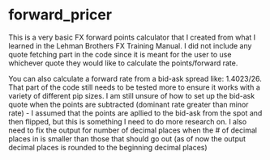 # forward_pricer

This is a very basic FX forward points calculator that I created from what I learned in the Lehman Brothers FX Training Manual. I did not include any quote fetching part in the code since it is meant for the user to use whichever quote they would like to calculate the points/forward rate. 

You can also calculate a forward rate from a bid-ask spread like: 1.4023/26. That part of the code still needs to be tested more to ensure it works with a variety of different pip sizes. I am still unsure of how to set up the bid-ask quote when the points are subtracted (dominant rate greater than minor rate) - I assumed that the points are apllied to the bid-ask from the spot and then flipped, but this is something I need to do more research on. I also need to fix the output for number of decimal places when the # of decimal places in is smaller than those that should go out (as of now the output decimal places is rounded to the beginning decimal places)
